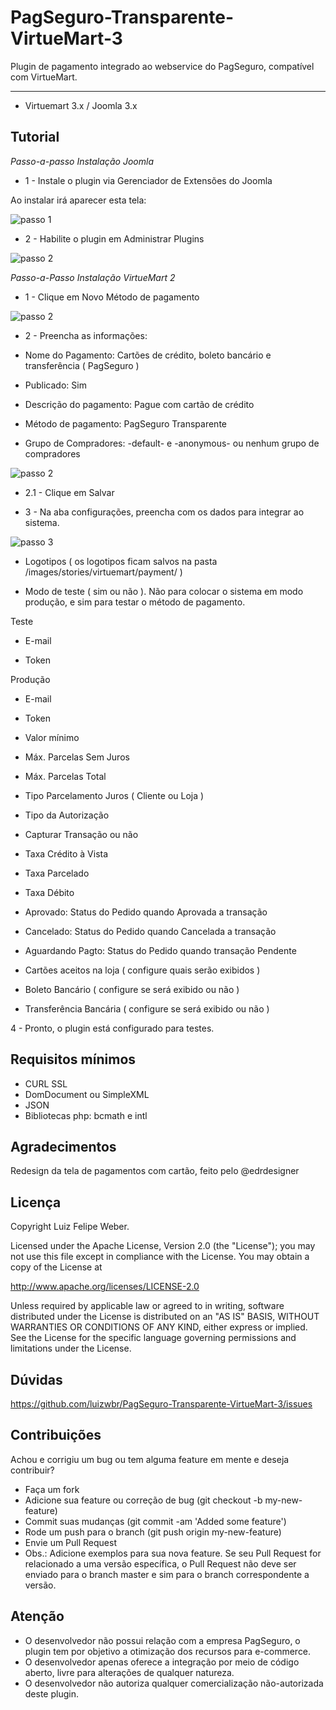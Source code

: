 # PagSeguro-Transparente-VirtueMart-3
Plugin de pagamento integrado ao webservice do PagSeguro, compatível com VirtueMart.

------------------------
* Virtuemart 3.x / Joomla 3.x

Tutorial
-------

*Passo-a-passo Instalação Joomla*

* 1 - Instale o plugin via Gerenciador de Extensões do Joomla

Ao instalar irá aparecer esta tela:

![passo 1](http://weber.eti.br/images/easyblog_images/91/b2ap3_thumbnail_pagseguro_transparente.png)

* 2 - Habilite o plugin em Administrar Plugins

![passo 2](http://weber.eti.br/images/easyblog_images/91/b2ap3_thumbnail_passo2.png)

*Passo-a-Passo Instalação VirtueMart 2*

* 1 - Clique em Novo Método de pagamento

![passo 2](http://weber.eti.br/images/easyblog_images/62/cielo/b2ap3_thumbnail_novo_metodo_pagamento.png)

* 2 - Preencha as informações:

* Nome do Pagamento: Cartões de crédito, boleto bancário e transferência ( PagSeguro )

* Publicado: Sim

* Descrição do pagamento: Pague com cartão de crédito

* Método de pagamento: PagSeguro Transparente

* Grupo de Compradores: -default- e -anonymous- ou nenhum grupo de compradores

![passo 2](http://weber.eti.br/images/easyblog_images/91/b2ap3_thumbnail_passo3.png)

* 2.1 - Clique em Salvar

* 3 - Na aba configurações, preencha com os dados para integrar ao sistema.

![passo 3](http://weber.eti.br/images/easyblog_images/91/b2ap3_thumbnail_passo4.png)

* Logotipos ( os logotipos ficam salvos na pasta /images/stories/virtuemart/payment/ )

* Modo de teste ( sim ou não ). 
Não para colocar o sistema em modo produção, e sim para testar o método de pagamento.

Teste

* E-mail

* Token

Produção

* E-mail

* Token

* Valor mínimo

* Máx. Parcelas Sem Juros

* Máx. Parcelas Total

* Tipo Parcelamento Juros ( Cliente ou Loja )

* Tipo da Autorização

* Capturar Transação ou não

* Taxa Crédito à Vista

* Taxa Parcelado

* Taxa Débito

* Aprovado: Status do Pedido quando Aprovada a transação

* Cancelado: Status do Pedido quando Cancelada a transação

* Aguardando Pagto: Status do Pedido quando transação Pendente

* Cartões aceitos na loja ( configure quais serão exibidos )

* Boleto Bancário ( configure se será exibido ou não )

* Transferência Bancária ( configure se será exibido ou não )

4 - Pronto, o plugin está configurado para testes.

Requisitos mínimos
----------

* CURL SSL
* DomDocument ou SimpleXML
* JSON
* Bibliotecas php: bcmath e intl

Agradecimentos
-------

Redesign da tela de pagamentos com cartão, feito pelo @edrdesigner

Licença
-------

Copyright Luiz Felipe Weber.

Licensed under the Apache License, Version 2.0 (the "License"); you may not use this file except in compliance with the License. You may obtain a copy of the License at

http://www.apache.org/licenses/LICENSE-2.0

Unless required by applicable law or agreed to in writing, software distributed under the License is distributed on an "AS IS" BASIS, WITHOUT WARRANTIES OR CONDITIONS OF ANY KIND, either express or implied. See the License for the specific language governing permissions and limitations under the License.

Dúvidas
----------

https://github.com/luizwbr/PagSeguro-Transparente-VirtueMart-3/issues

Contribuições
-------------

Achou e corrigiu um bug ou tem alguma feature em mente e deseja contribuir?

* Faça um fork
* Adicione sua feature ou correção de bug (git checkout -b my-new-feature)
* Commit suas mudanças (git commit -am 'Added some feature')
* Rode um push para o branch (git push origin my-new-feature)
* Envie um Pull Request
* Obs.: Adicione exemplos para sua nova feature. Se seu Pull Request for relacionado a uma versão específica, o Pull Request não deve ser enviado para o branch master e sim para o branch correspondente a versão.

Atenção
-------------

- O desenvolvedor não possui relação com a empresa PagSeguro, o plugin tem por objetivo a otimização dos recursos para e-commerce. 
- O desenvolvedor apenas oferece a integração por meio de código aberto, livre para alterações de qualquer natureza. 
- O desenvolvedor não autoriza qualquer comercialização não-autorizada deste plugin.


